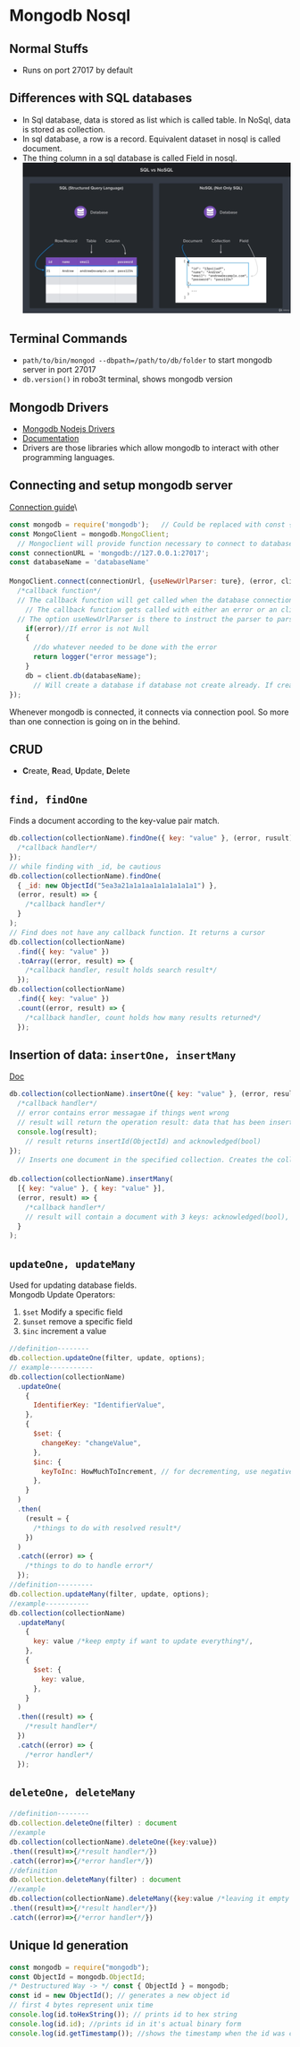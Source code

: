 # Mongodb Nosql

## Normal Stuffs

- Runs on port 27017 by default

## Differences with SQL databases

- In Sql database, data is stored as list which is called table. In NoSql, data is stored as collection.
- In sql database, a row is a record. Equivalent dataset in nosql is called document.
- The thing column in a sql database is called Field in nosql.
  ![Difference](assets/difference.png)

## Terminal Commands

- `path/to/bin/mongod --dbpath=/path/to/db/folder` to start mongodb server in port 27017
- `db.version()` in robo3t terminal, shows mongodb version

## Mongodb Drivers

- [Mongodb Nodejs Drivers](https://mongodb.github.io/node-mongodb-native/4.2/)
- [Documentation](https://www.mongodb.com/docs/drivers/node/current/)
- Drivers are those libraries which allow mongodb to interact with other programming languages.

## Connecting and setup mongodb server

[Connection guide](https://www.mongodb.com/docs/drivers/node/current/fundamentals/connection/)\

```javascript
const mongodb = require('mongodb');   // Could be replaced with const {MongoClient} = require('mongodb') }}} usage of destructuring
const MongoClient = mongodb.MongoClient;
  // Mongoclient will provide function necessary to connect to database.
const connectionURL = 'mongodb://127.0.0.1:27017';
const databaseName = 'databaseName'

MongoClient.connect(connectionUrl, {useNewUrlParser: ture}, (error, client)=>{
  /*callback function*/
  // The callback function will get called when the database connection is successful.
    // The callback function gets called with either an error or an client.
  // The option useNewUrlParser is there to instruct the parser to parse the url correctly
    if(error)//If error is not Null
    {
      //do whatever needed to be done with the error
      return logger("error message");
    }
    db = client.db(databaseName); 
      // Will create a database if database not create already. If created will get a reference to the database.
});

```

Whenever mongodb is connected, it connects via connection pool. So more than one connection is going on in the behind.

## CRUD

- **C**reate, **R**ead, **U**pdate, **D**elete

## `find, findOne`

Finds a document according to the key-value pair match.

```javascript
db.collection(collectionName).findOne({ key: "value" }, (error, rusult) => {
  /*callback handler*/
});
// while finding with _id, be cautious
db.collection(collectionName).findOne(
  { _id: new ObjectId("5ea3a21a1a1aa1a1a1a1a1a1") },
  (error, result) => {
    /*callback handler*/
  }
);
// Find does not have any callback function. It returns a cursor
db.collection(collectionName)
  .find({ key: "value" })
  .toArray((error, result) => {
    /*callback handler, result holds search result*/
  });
db.collection(collectionName)
  .find({ key: "value" })
  .count((error, result) => {
    /*callback handler, count holds how many results returned*/
  });
```

## Insertion of data: `insertOne, insertMany`

[Doc](https://www.mongodb.com/docs/drivers/node/v4.0/usage-examples/insert-operations/)

```javascript
db.collection(collectionName).insertOne({ key: "value" }, (error, result) => {
  /*callback handler*/
  // error contains error messagae if things went wrong
  // result will return the operation result: data that has been inserted and the unique ID associated with it.
  console.log(result);
    // result returns insertId(ObjectId) and acknowledged(bool)
}); 
  // Inserts one document in the specified collection. Creates the collection if already not created.

db.collection(collectionName).insertMany(
  [{ key: "value" }, { key: "value" }],
  (error, result) => {
    /*callback handler*/
    // result will contain a document with 3 keys: acknowledged(bool), insertedCount(number), insertedIds({})
  }
);
```

## `updateOne, updateMany`

Used for updating database fields.\
Mongodb Update Operators:

1. `$set` Modify a specific field
2. `$unset` remove a specific field
3. `$inc` increment a value

```javascript
//definition--------
db.collection.updateOne(filter, update, options);
// example-----------
db.collection(collectionName)
  .updateOne(
    {
      IdentifierKey: "IdentifierValue",
    },
    {
      $set: {
        changeKey: "changeValue",
      },
      $inc: {
        keyToInc: HowMuchToIncrement, // for decrementing, use negative number as howMuch operator
      },
    }
  )
  .then(
    (result = {
      /*things to do with resolved result*/
    })
  )
  .catch((error) => {
    /*things to do to handle error*/
  });
//definition---------
db.collection.updateMany(filter, update, options);
//example-----------
db.collection(collectionName)
  .updateMany(
    {
      key: value /*keep empty if want to update everything*/,
    },
    {
      $set: {
        key: value,
      },
    }
  )
  .then((result) => {
    /*result handler*/
  })
  .catch((error) => {
    /*error handler*/
  });
```

## `deleteOne, deleteMany`

```javascript
//definition--------
db.collection.deleteOne(filter) : document
//example
db.collection(collectionName).deleteOne({key:value})
.then((result)=>{/*result handler*/})
.catch((error)=>{/*error handler*/})
//definition
db.collection.deleteMany(filter) : document
//example
db.collection(collectionName).deleteMany({key:value /*leaving it empty will delete the first document*/})
.then((result)=>{/*result handler*/})
.catch((error)=>{/*error handler*/})
```

## Unique Id generation

```javascript
const mongodb = require("mongodb");
const ObjectId = mongodb.ObjectId;
/* Destructured Way -> */ const { ObjectId } = mongodb;
const id = new ObjectId(); // generates a new object id
// first 4 bytes represent unix time
console.log(id.toHexString()); // prints id to hex string
console.log(id.id); //prints id in it's actual binary form
console.log(id.getTimestamp()); //shows the timestamp when the id was created
```
